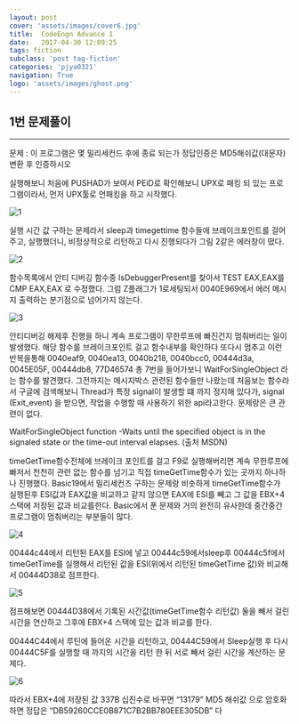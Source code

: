 ```yaml
---
layout: post
cover: 'assets/images/cover6.jpg'
title:  CodeEngn Advance 1
date:   2017-04-30 12:09:25
tags: fiction
subclass: 'post tag-fiction'
categories: 'pjya0321'
navigation: True
logo: 'assets/images/ghost.png'
---
```



## 1번 문제풀이
-----
문제 : 이 프로그램은 몇 밀리세컨드 후에 종료 되는가 정답인증은 MD5해쉬값(대문자)변환 후 인증하시오

실행해보니 처음에 PUSHAD가 보여서 PEiD로 확인해보니 UPX로 패킹 되 있는 프로그램이라서, 먼저 UPX툴로 언패킹을 하고 시작했다.

![1](assets/postimages/a1-1.png)

실행 시간 값 구하는 문제라서 sleep과 timegettime 함수들에 브레이크포인트를 걸어주고, 실행했더니, 비정상적으로 리턴하고 다시 진행되다가 그림 2같은 에러창이 떴다.

![2](assets/postimages/a1-2.png)

함수목록에서 안티 디버깅 함수중 IsDebuggerPresent를 찾아서 TEST EAX,EAX를 CMP EAX,EAX 로 수정했다. 그럼 Z플래그가 1로세팅되서 0040E969에서 에러 메시지 출력하는 분기점으로 넘어가지 않는다.

![3](assets/postimages/a1-3.png)

안티디버깅 해제후 진행을 하니 계속 프로그램이 무한루프에 빠진건지 멈춰버리는 일이 발생했다.
해당 함수를 브레이크포인트 걸고 함수내부를 확인하다 또다시 멈추고 이런 반복을통해
0040eaf9, 0040ea13, 0040b218, 0040bcc0, 00444d3a, 0045E05F, 00444db8, 77D46574  총 7번을 들어가보니 WaitForSingleObject 라는 함수를 발견했다. 그전까지는 메시지박스 관련된 함수들만 나왔는데 처음보는 함수라서 구글에 검색해보니 Thread가 특정 signal이 발생할 떄 까지 정지해 있다가, signal (Exit_event) 을 받으면, 작업을 수행할 때 사용하기 위한 api라고한다.
문제랑은 큰 관련이 없다.

WaitForSingleObject function
-Waits until the specified object is in the signaled state or the time-out interval elapses.
(출처 MSDN)


timeGetTime함수전체에 브레이크 포인트를 걸고 F9로 실행해버리면 계속 무한루프에 빠저서 천천히 관련 없는 함수를 넘기고 직접 timeGetTime함수가 있는 곳까지 하나하나 진행했다. Basic19에서 밀리세컨즈 구하는 문제랑 비슷하게 timeGetTime함수가 실행된후 ESI값과 EAX값을 비교하고 같지 않으면 EAX에 ESI를 빼고 그 값을 EBX+4 스택에 저장된 값과 비교를한다. Basic에서 푼 문제와 거의 완전히 유사한데 중간중간 프로그램이 멈춰버리는 부분들이 많다.

![4](assets/postimages/a1-4.png)

00444c44에서 리턴된 EAX를 ESI에 넣고 00444c59에서sleep후 00444c5f에서 timeGetTime를 실행해서 리턴된 값을 ESI(위에서 리턴된 timeGetTime 값)와 비교해서 00444D38로 점프한다.

![5](assets/postimages/a1-5.png)

점프해보면 00444D38에서 기록된 시간값(timeGetTime함수 리턴값) 둘을 빼서 걸린 시간을 연산하고 그후에 EBX+4 스택에 있는 값과 비교를 한다.

00444C44에서 루틴에 들어온 시간을 리턴하고, 00444C59에서 Sleep실행 후 다시 00444C5F를 실행할 때 까지의 시간을 리턴 한 뒤 서로 빼서 걸린 시간을 계산하는 문제다.

![6](assets/postimages/a1-6.png)

따라서 EBX+4에 저장된 값 337B 십진수로 바꾸면 “13179” MD5 해쉬값 으로 암호화하면 정답은 “DB59260CCE0B871C7B2BB780EEE305DB” 다
